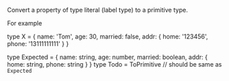 Convert a property of type literal (label type) to a primitive type.

For example

type X = {
name: 'Tom',
age: 30,
married: false,
addr: {
home: '123456',
phone: '13111111111'
}
}

type Expected = {
name: string,
age: number,
married: boolean,
addr: {
home: string,
phone: string
}
}
type Todo = ToPrimitive<X> // should be same as `Expected`
